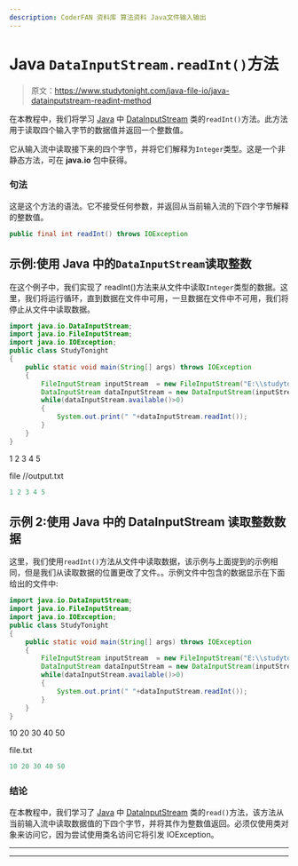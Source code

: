 ```yaml
---
description: CoderFAN 资料库 算法资料 Java文件输入输出
---
```


# Java `DataInputStream.readInt()`方法

> 原文：<https://www.studytonight.com/java-file-io/java-datainputstream-readint-method>

在本教程中，我们将学习 [Java](https://www.studytonight.com/java/) 中 [DataInputStream](https://www.studytonight.com/java-file-io/java-datainputstream-class) 类的`readInt()`方法。此方法用于读取四个输入字节的数据值并返回一个整数值。

它从输入流中读取接下来的四个字节，并将它们解释为`Integer`类型。这是一个非静态方法，可在 **java.io** 包中获得。

### 句法

这是这个方法的语法。它不接受任何参数，并返回从当前输入流的下四个字节解释的整数值。

```java
public final int readInt() throws IOException
```

## 示例:使用 Java 中的`DataInputStream`读取整数

在这个例子中，我们实现了 readInt()方法来从文件中读取`Integer`类型的数据。这里，我们将运行循环，直到数据在文件中可用，一旦数据在文件中不可用，我们将停止从文件中读取数据。

```java
import java.io.DataInputStream;
import java.io.FileInputStream;
import java.io.IOException;
public class StudyTonight 
{
	public static void main(String[] args) throws IOException 
	{ 
		FileInputStream inputStream  = new FileInputStream("E:\\studytonight\\output.txt"); 
		DataInputStream dataInputStream = new DataInputStream(inputStream); 
		while(dataInputStream.available()>0)
		{	           
            System.out.print(" "+dataInputStream.readInt());  
        }  
	}  
}
```

1 2 3 4 5

file //output.txt

```java
1 2 3 4 5
```

## 示例 2:使用 Java 中的 DataInputStream 读取整数数据

这里，我们使用`readInt()`方法从文件中读取数据，该示例与上面提到的示例相同，但是我们从读取数据的位置更改了文件。。示例文件中包含的数据显示在下面给出的文件中:

```java
import java.io.DataInputStream;
import java.io.FileInputStream;
import java.io.IOException;
public class StudyTonight 
{
	public static void main(String[] args) throws IOException 
	{ 
		FileInputStream inputStream  = new FileInputStream("E:\\studytonight\\file.txt"); 
		DataInputStream dataInputStream = new DataInputStream(inputStream); 
		while(dataInputStream.available()>0)
		{	           
            System.out.print(" "+dataInputStream.readInt());  
        }  
	}  
}
```

10 20 30 40 50

file.txt

```java
10 20 30 40 50
```

### 结论

在本教程中，我们学习了 [Java](https://www.studytonight.com/java/) 中 [DataInputStream](https://www.studytonight.com/java-file-io/java-datainputstream-class) 类的`read()`方法，该方法从当前输入流中读取数据值的下四个字节，并将其作为整数值返回。必须仅使用类对象来访问它，因为尝试使用类名访问它将引发 IOException。

* * *

* * *